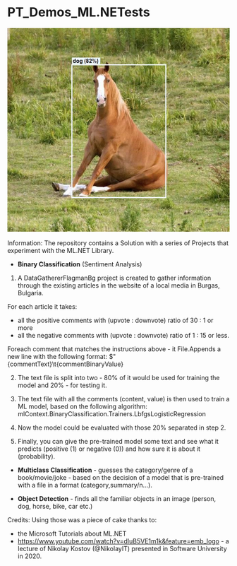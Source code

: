 # PT_Demos_ML.NETests

![Horse Object Detected](DemoMLNetObjectDetectionConsoleApp/assets/images/output/dd3832f7-44cd-4466-b5fa-70bbe58ebd77.jpg)

Information:
The repository contains a Solution with a series of Projects that experiment with the ML.NET Library. 

- **Binary Classification** (Sentiment Analysis)

1. A DataGathererFlagmanBg project is created to gather information through the existing articles in the website of a local media in Burgas, Bulgaria.

For each article it takes:
- all the positive comments with (upvote : downvote) ratio of 30 : 1 or more
- all the negative comments with (upvote : downvote) ratio of 1 : 15 or less.

Foreach comment that matches the instructions above - it File.Appends a new line with the following format:
$"{commentText}\t{commentBinaryValue}

2. The text file is split into two - 80% of it would be used for training the model and 20% - for testing it.

3. The text file with all the comments (content, value) is then used to train a ML model, based on the following algorithm:
mlContext.BinaryClassification.Trainers.LbfgsLogisticRegression

4. Now the model could be evaluated with those 20% separated in step 2.

5. Finally, you can give the pre-trained model some text and see what it predicts (positive (1) or negative (0)) and how sure it is about it (probability). 

- **Multiclass Classification** - guesses the category/genre of a book/movie/joke - based on the decision of a model that is pre-trained with a file in a format (category,summary/n...).

- **Object Detection** - finds all the familiar objects in an image (person, dog, horse, bike, car etc.)

Credits:
Using those was a piece of cake thanks to:
- the Microsoft Tutorials about ML.NET
- https://www.youtube.com/watch?v=dluB5VE1m1k&feature=emb_logo - a lecture of Nikolay Kostov (@NikolayIT) presented in Software University in 2020.
